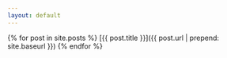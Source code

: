 ```yaml
---
layout: default
---
```


{% for post in site.posts %}
  [{{ post.title }}]({{ post.url | prepend: site.baseurl }})
{% endfor %}
